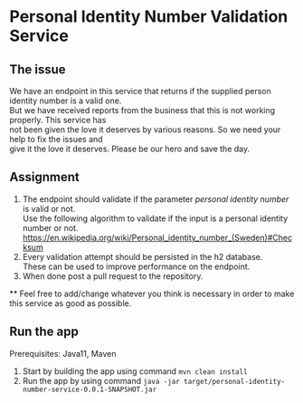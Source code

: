 # Personal Identity Number Validation Service

## The issue
We have an endpoint in this service that returns if the supplied person identity number is a valid one.   
But we have received reports from the business that this is not working properly. This service has  
not been given the love it deserves by various reasons. So we need your help to fix the issues and  
give it the love it deserves. Please be our hero and save the day. 

## Assignment
1. The endpoint should validate if the parameter _personal identity number_ is valid or not.  
Use the following algorithm to validate if the input is a personal identity number or not.  
https://en.wikipedia.org/wiki/Personal_identity_number_(Sweden)#Checksum  
2. Every validation attempt should be persisted in the h2 database.  
These can be used to improve performance on the endpoint. 
3. When done post a pull request to the repository.  

** Feel free to add/change whatever you think is necessary in order to make this service as good as possible.

## Run the app

Prerequisites: Java11, Maven

1. Start by building the app using command ```mvn clean install```
2. Run the app by using command ```java -jar target/personal-identity-number-service-0.0.1-SNAPSHOT.jar```


